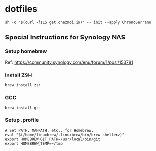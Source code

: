 # dotfiles

`sh -c "$(curl -fsLS get.chezmoi.io)" -- init --apply ChronoSerrano`

## Special Instructions for Synology NAS
### Setup homebrew
Ref: https://community.synology.com/enu/forum/1/post/153781

### Install ZSH
`brew install zsh`

### GCC
`brew install gcc`

### Setup .profile
```
# Set PATH, MANPATH, etc., for Homebrew.
eval "$(/home/linuxbrew/.linuxbrew/bin/brew shellenv)"
export HOMEBREW_GIT_PATH=/usr/local/bin/git
export HOMEBREW_TEMP=~/tmp
```
